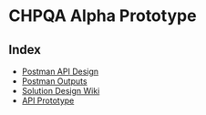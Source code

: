 # CHPQA Alpha Prototype

## Index

- [Postman API Design](.postman/api)
- [Postman Outputs](/postman/)
- [Solution Design Wiki](/Wiki/)
- [API Prototype](/DESNZ.CHPQA.Alpha.Prototype.API/)
